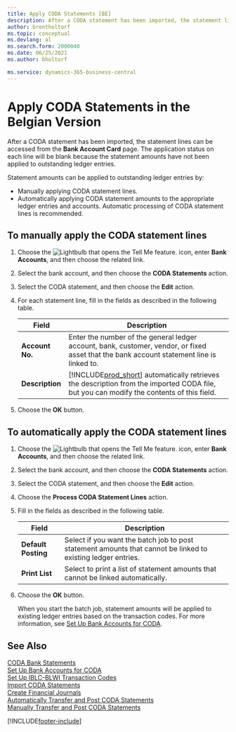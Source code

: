 ```yaml
---
title: Apply CODA Statements [BE]
description: After a CODA statement has been imported, the statement lines can be accessed from the Bank Account Card page. 
author: brentholtorf
ms.topic: conceptual
ms.devlang: al
ms.search.form: 2000040
ms.date: 06/25/2021
ms.author: bholtorf

ms.service: dynamics-365-business-central
---
```

# Apply CODA Statements in the Belgian Version

After a CODA statement has been imported, the statement lines can be accessed from the **Bank Account Card** page. The application status on each line will be blank because the statement amounts have not been applied to outstanding ledger entries.  

Statement amounts can be applied to outstanding ledger entries by:  

-   Manually applying CODA statement lines.  
-   Automatically applying CODA statement amounts to the appropriate ledger entries and accounts. Automatic processing of CODA statement lines is recommended.  

## To manually apply the CODA statement lines  

1.  Choose the ![Lightbulb that opens the Tell Me feature.](../../media/ui-search/search_small.png "Tell me what you want to do") icon, enter **Bank Accounts**, and then choose the related link.  
2.  Select the bank account, and then choose the **CODA Statements** action.  
3.  Select the CODA statement, and then choose the **Edit** action.  
4.  For each statement line, fill in the fields as described in the following table.  

    |Field|Description|  
    |---------------------------------|---------------------------------------|  
    |**Account No.**|Enter the number of the general ledger account, bank, customer, vendor, or fixed asset that the bank account statement line is linked to.|  
    |**Description**|[!INCLUDE[prod_short](../../includes/prod_short.md)] automatically retrieves the description from the imported CODA file, but you can modify the contents of this field.|  

5.  Choose the **OK** button.  

## To automatically apply the CODA statement lines  

1.  Choose the ![Lightbulb that opens the Tell Me feature.](../../media/ui-search/search_small.png "Tell me what you want to do") icon, enter **Bank Accounts**, and then choose the related link.  
2.  Select the bank account, and then choose the **CODA Statements** action.  
3.  Select the CODA statement, and then choose the **Edit** action.  
4.  Choose the **Process CODA Statement Lines** action.  
5.  Fill in the fields as described in the following table.  

    |Field|Description|  
    |---------------------------------|---------------------------------------|  
    |**Default Posting**|Select if you want the batch job to post statement amounts that cannot be linked to existing ledger entries.|  
    |**Print List**|Select to print a list of statement amounts that cannot be linked automatically.|  

6.  Choose the **OK** button.  

    When you start the batch job, statement amounts will be applied to existing ledger entries based on the transaction codes. For more information, see [Set Up Bank Accounts for CODA](how-to-set-up-bank-accounts-for-coda.md).

## See Also  
 [CODA Bank Statements](coda-bank-statements.md)   
 [Set Up Bank Accounts for CODA](how-to-set-up-bank-accounts-for-coda.md)   
 [Set Up IBLC-BLWI Transaction Codes](how-to-set-up-iblc-blwi-transaction-codes.md)   
 [Import CODA Statements](how-to-import-coda-statements.md)   
 [Create Financial Journals](how-to-create-financial-journals.md)   
 [Automatically Transfer and Post CODA Statements](how-to-automatically-transfer-and-post-coda-statements.md)   
 [Manually Transfer and Post CODA Statements](how-to-manually-transfer-and-post-coda-statements.md)


[!INCLUDE[footer-include](../../includes/footer-banner.md)]